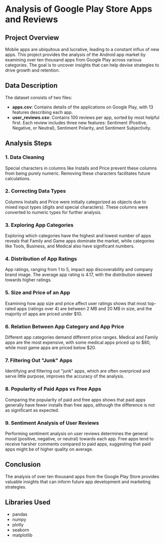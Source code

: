 # Analysis of Google Play Store Apps and Reviews

## Project Overview
Mobile apps are ubiquitous and lucrative, leading to a constant influx of new apps. This project provides the analysis of the Android app market by examining over ten thousand apps from Google Play across various categories. The goal is to uncover insights that can help devise strategies to drive growth and retention.

## Data Description
The dataset consists of two files:
- **apps.csv**: Contains details of the applications on Google Play, with 13 features describing each app.
- **user_reviews.csv**: Contains 100 reviews per app, sorted by most helpful first. Each review includes three new features: Sentiment (Positive, Negative, or Neutral), Sentiment Polarity, and Sentiment Subjectivity.

## Analysis Steps

### 1. Data Cleaning
Special characters in columns like Installs and Price prevent these columns from being purely numeric. Removing these characters facilitates future calculations.

### 2. Correcting Data Types
Columns Installs and Price were initially categorized as objects due to mixed input types (digits and special characters). These columns were converted to numeric types for further analysis.

### 3. Exploring App Categories
Exploring which categories have the highest and lowest number of apps reveals that Family and Game apps dominate the market, while categories like Tools, Business, and Medical also have significant numbers.

### 4. Distribution of App Ratings
App ratings, ranging from 1 to 5, impact app discoverability and company brand image. The average app rating is 4.17, with the distribution skewed towards higher ratings.

### 5. Size and Price of an App
Examining how app size and price affect user ratings shows that most top-rated apps (ratings over 4) are between 2 MB and 20 MB in size, and the majority of apps are priced under $10.

### 6. Relation Between App Category and App Price
Different app categories demand different price ranges. Medical and Family apps are the most expensive, with some medical apps priced up to $80, while most game apps are priced below $20.

### 7. Filtering Out "Junk" Apps
Identifying and filtering out "junk" apps, which are often overpriced and serve little purpose, improves the accuracy of the analysis.

### 8. Popularity of Paid Apps vs Free Apps
Comparing the popularity of paid and free apps shows that paid apps generally have fewer installs than free apps, although the difference is not as significant as expected.

### 9. Sentiment Analysis of User Reviews
Performing sentiment analysis on user reviews determines the general mood (positive, negative, or neutral) towards each app. Free apps tend to receive harsher comments compared to paid apps, suggesting that paid apps might be of higher quality on average.

## Conclusion
The analysis of over ten thousand apps from the Google Play Store provides valuable insights that can inform future app development and marketing strategies.

## Libraries Used
- pandas
- numpy
- plotly
- seaborn
- matplotlib

